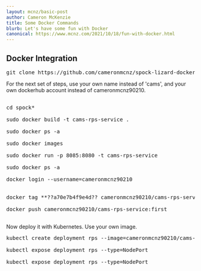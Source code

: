 ```yaml
---
layout: mcnz/basic-post
author: Cameron McKenzie
title: Some Docker Commands
blurb: Let's have some fun with Docker
canonical: https://www.mcnz.com/2021/10/18/fun-with-docker.html
---
```


## Docker Integration



<pre>
git clone https://github.com/cameronmcnz/spock-lizard-docker.git
</pre>
For the next set of steps, use your own name instead of 'cams', and your own dockerhub account instead of cameronmcnz90210.
<pre>

cd spock*

sudo docker build -t cams-rps-service .

sudo docker ps -a

sudo docker images

sudo docker run -p 8085:8080 -t cams-rps-service

sudo docker ps -a

docker login --username=cameronmcnz90210
<provide actual password, not the token>

docker tag **??a70e7b4f9e4d?? cameronmcnz90210/cams-rps-service:first

docker push cameronmcnz90210/cams-rps-service:first

</pre>

Now deploy it with Kubernetes. Use your own image.

<pre>
kubectl create deployment rps --image=cameronmcnz90210/cams-rps-service:first --port=8080 

kubectl expose deployment rps --type=NodePort

kubectl expose deployment rps --type=NodePort

</pre>


